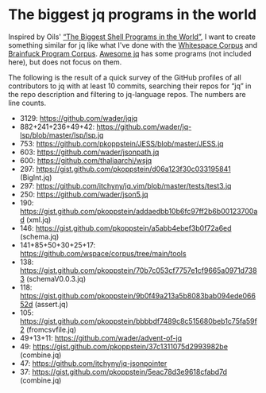 # The biggest jq programs in the world

Inspired by Oils' [“The Biggest Shell Programs in the World”](https://github.com/oils-for-unix/oils/wiki/The-Biggest-Shell-Programs-in-the-World),
I want to create something similar for jq like what I've done with the
[Whitespace Corpus](https://github.com/wspace/corpus) and
[Brainfuck Program Corpus](https://github.com/thaliaarchi/bfcorpus).
[Awesome jq](https://github.com/fiatjaf/awesome-jq) has some programs (not
included here), but does not focus on them.

The following is the result of a quick survey of the GitHub
profiles of all contributors to jq with at least 10 commits, searching their
repos for “jq” in the repo description and filtering to jq-language repos. The
numbers are line counts.

- 3129: <https://github.com/wader/jqjq>
- 882+241+236+49+42: <https://github.com/wader/jq-lsp/blob/master/lsp/lsp.jq>
- 753: <https://github.com/pkoppstein/JESS/blob/master/JESS.jq>
- 603: <https://github.com/wader/jsonpath.jq>
- 600: <https://github.com/thaliaarchi/wsjq>
- 297: <https://gist.github.com/pkoppstein/d06a123f30c033195841> (BigInt.jq)
- 297: <https://github.com/itchyny/jq.vim/blob/master/tests/test3.jq>
- 250: <https://github.com/wader/json5.jq>
- 190: <https://gist.github.com/pkoppstein/addaedbb10b6fc97ff2b6b00123700ad> (xml.jq)
- 146: <https://gist.github.com/pkoppstein/a5abb4ebef3b0f72a6ed> (schema.jq)
- 141+85+50+30+25+17: <https://github.com/wspace/corpus/tree/main/tools>
- 138: <https://gist.github.com/pkoppstein/70b7c053cf7757e1cf9665a0971d7383> (schemaV0.0.3.jq)
- 118: <https://gist.github.com/pkoppstein/9b0f49a213a5b8083bab094ede06652d> (assert.jq)
- 105: <https://gist.github.com/pkoppstein/bbbbdf7489c8c515680beb1c75fa59f2> (fromcsvfile.jq)
- 49+13+11: <https://github.com/wader/advent-of-jq>
- 49: <https://gist.github.com/pkoppstein/37c1311075d2993982be> (combine.jq)
- 47: <https://github.com/itchyny/jq-jsonpointer>
- 37: <https://gist.github.com/pkoppstein/5eac78d3e9618cfabd7d> (combine.jq)
